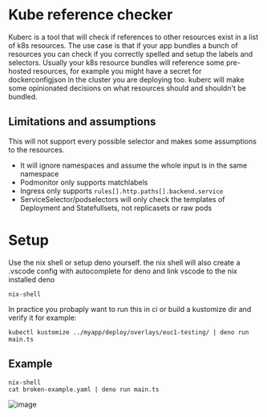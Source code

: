 # Kube reference checker

Kuberc is a tool that will check if references to other resources exist in a
list of k8s resources. The use case is that if your app bundles a bunch of
resources you can check if you correctly spelled and setup the labels and
selectors. Usually your k8s resource bundles will reference some pre-hosted
resources, for example you might have a secret for dockerconfigjson in the
cluster you are deploying too. kuberc will make some opinionated decisions on
what resources should and shouldn't be bundled.

## Limitations and assumptions

This will not support every possible selector and makes some assumptions to the
resources.

- It will ignore namespaces and assume the whole input is in the same namespace
- Podmonitor only supports matchlabels
- Ingress only supports `rules[].http.paths[].backend.service`
- ServiceSelector/podselectors will only check the templates of Deployment and
  Statefullsets, not replicasets or raw pods

# Setup

Use the nix shell or setup deno yourself. the nix shell will also create a
.vscode config with autocomplete for deno and link vscode to the nix installed
deno

```
nix-shell
```

In practice you probaply want to run this in ci or build a kustomize dir and
verify it for example:

```
kubectl kustomize ../myapp/deploy/overlays/euc1-testing/ | deno run main.ts
```

## Example

```
nix-shell
cat broken-example.yaml | deno run main.ts
```

![image](https://github.com/MarkArts/kube-reference-checker/assets/5372451/1e9ef4df-cb5e-4579-b9f5-807f81ad4ff1)
